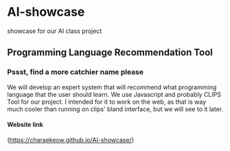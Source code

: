 # AI-showcase
showcase for our AI class project

## Programming Language Recommendation Tool
### Pssst, find a more catchier name please

We will develop an expert system that will recommend what programming language that the user
should learn. We use Javascript and probably CLIPS Tool for our project. I intended for it
to work on the web, as that is way much cooler than running on clips' bland interface, but
we will see to it later.

#### Website link
(https://charaekeow.github.io/AI-showcase/)
